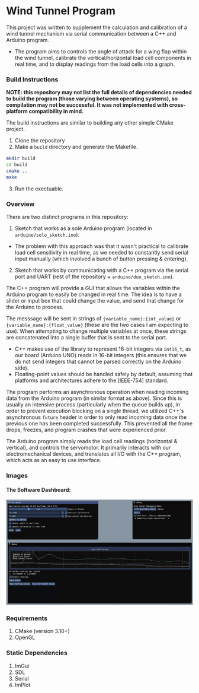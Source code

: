 # Wind Tunnel Program

This project was written to supplement the calculation and calibration of a wind tunnel mechanism via serial communication between a C++ and Arduino program. 
- The program aims to controls the angle of attack for a wing flap within the wind tunnel, calibrate the vertical/horizontal load cell components in real time, and to display readings from the load cells into a graph.

### Build Instructions

**NOTE: this repository may not list the full details of dependencies needed to build the program (those varying between operating systems), so compilation may not be successful. It was not implemented with cross-platform compatibility in mind.**

The build instructions are similar to building any other simple CMake project.
1. Clone the repository
2. Make a `build` directory and generate the Makefile. 
```bash
mkdir build
cd build
cmake ..
make
```
3. Run the exectuable.

### Overview

There are two distinct programs in this repository: 

1. Sketch that works as a sole Arduino program (located in `arduino/solo_sketch.ino`).
  - The problem with this approach was that it wasn't practical to calibrate load cell sensitivity in real time, as we needed to constantly send serial input manually (which involved a bunch of button pressing & entering).
2. Sketch that works by communicating with a C++ program via the serial port and UART (rest of the repository + `arduino/duo_sketch.ino`).

The C++ program will provide a GUI that allows the variables within the Arduino program to easily be changed in real time. The idea is to have a slider or input box that could change the value, and send that change for the Arduino to process.

The messsage will be sent in strings of `{variable_name}:{int_value}` or `{variable_name}:{float_value}` (these are the two cases I am expecting to use). When attempting to change multiple variables at once, these strings are concatenated into a single buffer that is sent to the serial port.
- C++ makes use of the <cstdint> library to represent 16-bit integers via `int16_t`, as our board (Arduino UNO) reads in 16-bit integers (this ensures that we do not send integers that cannot be parsed correctly on the Arduino side).
- Floating-point values should be handled safely by default, assuming that platforms and architectures adhere to the [IEEE-754] standard.

The program performs an asynchronous operation when reading incoming data from the Arduino program (in similar format as above). Since this is usually an intensive process (particularly when the queue builds up), in order to prevent execution blocking on a single thread, we utilized C++'s asynchronous `future` header in order to only read incoming data once the previous one has been completed successfully. This prevented all the frame drops, freezes, and program crashes that were experienced prior.

The Arduino program simply reads the load cell readings (horizontal & vertical), and controls the servomotor. It primarily interacts with our electromechanical devices, and translates all I/O with the C++ program, which acts as an easy to use interface.

### Images

#### The Software Dashboard:

<img src="attachments/image.png" />

### Requirements
1. CMake (version 3.10+)
2. OpenGL

### Static Dependencies
1. ImGui
2. SDL
3. Serial
4. ImPlot



